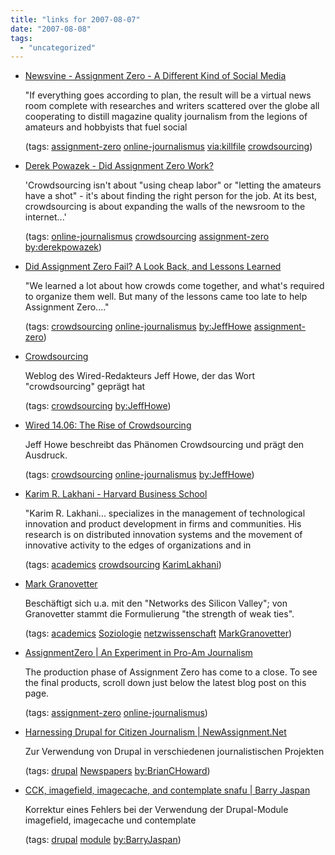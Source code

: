 ```yaml
---
title: "links for 2007-08-07"
date: "2007-08-08"
tags: 
  - "uncategorized"
---
```


- [Newsvine - Assignment Zero - A Different Kind of Social Media](http://killfile.newsvine.com/_news/2007/03/15/616412-assignment-zero-a-different-kind-of-social-media)
    
    "If everything goes according to plan, the result will be a virtual news room complete with researches and writers scattered over the globe all cooperating to distill magazine quality journalism from the legions of amateurs and hobbyists that fuel social
    
    (tags: [assignment-zero](http://del.icio.us/heinzwittenbrink/assignment-zero) [online-journalismus](http://del.icio.us/heinzwittenbrink/online-journalismus) [via:killfile](http://del.icio.us/heinzwittenbrink/via:killfile) [crowdsourcing](http://del.icio.us/heinzwittenbrink/crowdsourcing))
    
- [Derek Powazek - Did Assignment Zero Work?](http://powazek.com/posts/622)
    
    'Crowdsourcing isn't about "using cheap labor" or "letting the amateurs have a shot" - it's about finding the right person for the job. At its best, crowdsourcing is about expanding the walls of the newsroom to the internet...'
    
    (tags: [online-journalismus](http://del.icio.us/heinzwittenbrink/online-journalismus) [crowdsourcing](http://del.icio.us/heinzwittenbrink/crowdsourcing) [assignment-zero](http://del.icio.us/heinzwittenbrink/assignment-zero) [by:derekpowazek](http://del.icio.us/heinzwittenbrink/by:derekpowazek))
    
- [Did Assignment Zero Fail? A Look Back, and Lessons Learned](http://www.wired.com/techbiz/media/news/2007/07/assignment_zero_final?currentPage=all;)
    
    "We learned a lot about how crowds come together, and what's required to organize them well. But many of the lessons came too late to help Assignment Zero...."
    
    (tags: [crowdsourcing](http://del.icio.us/heinzwittenbrink/crowdsourcing) [online-journalismus](http://del.icio.us/heinzwittenbrink/online-journalismus) [by:JeffHowe](http://del.icio.us/heinzwittenbrink/by:JeffHowe) [assignment-zero](http://del.icio.us/heinzwittenbrink/assignment-zero))
    
- [Crowdsourcing](http://crowdsourcing.typepad.com./)
    
    Weblog des Wired-Redakteurs Jeff Howe, der das Wort "crowdsourcing" geprägt hat
    
    (tags: [crowdsourcing](http://del.icio.us/heinzwittenbrink/crowdsourcing) [by:JeffHowe](http://del.icio.us/heinzwittenbrink/by:JeffHowe))
    
- [Wired 14.06: The Rise of Crowdsourcing](http://www.wired.com/wired/archive/14.06/crowds.html)
    
    Jeff Howe beschreibt das Phänomen Crowdsourcing und prägt den Ausdruck.
    
    (tags: [crowdsourcing](http://del.icio.us/heinzwittenbrink/crowdsourcing) [online-journalismus](http://del.icio.us/heinzwittenbrink/online-journalismus) [by:JeffHowe](http://del.icio.us/heinzwittenbrink/by:JeffHowe))
    
- [Karim R. Lakhani - Harvard Business School](http://drfd.hbs.edu/fit/public/facultyInfo.do?facInfo=ovr&facEmId=klakhani)
    
    "Karim R. Lakhani... specializes in the management of technological innovation and product development in firms and communities. His research is on distributed innovation systems and the movement of innovative activity to the edges of organizations and in
    
    (tags: [academics](http://del.icio.us/heinzwittenbrink/academics) [crowdsourcing](http://del.icio.us/heinzwittenbrink/crowdsourcing) [KarimLakhani](http://del.icio.us/heinzwittenbrink/KarimLakhani))
    
- [Mark Granovetter](http://www.stanford.edu/dept/soc/people/faculty/granovetter/granovet.html)
    
    Beschäftigt sich u.a. mit den "Networks des Silicon Valley"; von Granovetter stammt die Formulierung "the strength of weak ties".
    
    (tags: [academics](http://del.icio.us/heinzwittenbrink/academics) [Soziologie](http://del.icio.us/heinzwittenbrink/Soziologie) [netzwissenschaft](http://del.icio.us/heinzwittenbrink/netzwissenschaft) [MarkGranovetter](http://del.icio.us/heinzwittenbrink/MarkGranovetter))
    
- [AssignmentZero | An Experiment in Pro-Am Journalism](http://zero.newassignment.net/)
    
    The production phase of Assignment Zero has come to a close. To see the final products, scroll down just below the latest blog post on this page.
    
    (tags: [assignment-zero](http://del.icio.us/heinzwittenbrink/assignment-zero) [online-journalismus](http://del.icio.us/heinzwittenbrink/online-journalismus))
    
- [Harnessing Drupal for Citizen Journalism | NewAssignment.Net](http://www.newassignment.net/blog/brianchoward/jan2007/24/harnessing_drupa)
    
    Zur Verwendung von Drupal in verschiedenen journalistischen Projekten
    
    (tags: [drupal](http://del.icio.us/heinzwittenbrink/drupal) [Newspapers](http://del.icio.us/heinzwittenbrink/Newspapers) [by:BrianCHoward](http://del.icio.us/heinzwittenbrink/by:BrianCHoward))
    
- [CCK, imagefield, imagecache, and contemplate snafu | Barry Jaspan](http://jaspan.com/cck-imagefield-imagecache-contemplate-snafu)
    
    Korrektur eines Fehlers bei der Verwendung der Drupal-Module imagefield, imagecache und contemplate
    
    (tags: [drupal](http://del.icio.us/heinzwittenbrink/drupal) [module](http://del.icio.us/heinzwittenbrink/module) [by:BarryJaspan](http://del.icio.us/heinzwittenbrink/by:BarryJaspan))
